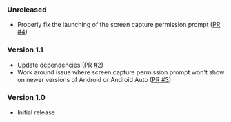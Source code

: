 <!--
    When adding new changelog entries, use [Issue #0] to link to issues and
    [PR #0] to link to pull requests. Then run:

        ./gradlew changelogUpdateLinks

    to update the actual links at the bottom of the file.
-->

### Unreleased

* Properly fix the launching of the screen capture permission prompt ([PR #4])

### Version 1.1

* Update dependencies ([PR #2])
* Work around issue where screen capture permission prompt won't show on newer versions of Android or Android Auto ([PR #3])

### Version 1.0

* Initial release

<!-- Do not manually edit the lines below. Use `./gradlew changelogUpdateLinks` to regenerate. -->
[PR #2]: https://github.com/chenxiaolong/MirrorMobile/pull/2
[PR #3]: https://github.com/chenxiaolong/MirrorMobile/pull/3
[PR #4]: https://github.com/chenxiaolong/MirrorMobile/pull/4
